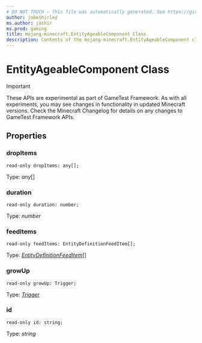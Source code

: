 ```yaml
---
# DO NOT TOUCH — This file was automatically generated. See https://github.com/Mojang/MinecraftScriptingApiDocsGenerator to modify descriptions, examples, etc.
author: jakeshirley
ms.author: jashir
ms.prod: gaming
title: mojang-minecraft.EntityAgeableComponent Class
description: Contents of the mojang-minecraft.EntityAgeableComponent class.
---
```

# EntityAgeableComponent Class
>[!IMPORTANT]
>These APIs are experimental as part of GameTest Framework. As with all experiments, you may see changes in functionality in updated Minecraft versions. Check the Minecraft Changelog for details on any changes to GameTest Framework APIs.


## Properties
### **dropItems**
`read-only dropItems: any[];`

Type: *any*[]


### **duration**
`read-only duration: number;`

Type: *number*


### **feedItems**
`read-only feedItems: EntityDefinitionFeedItem[];`

Type: [*EntityDefinitionFeedItem*](EntityDefinitionFeedItem.md)[]


### **growUp**
`read-only growUp: Trigger;`

Type: [*Trigger*](Trigger.md)


### **id**
`read-only id: string;`

Type: *string*




